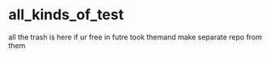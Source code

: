 # all_kinds_of_test
all the trash is here if ur free in futre took themand make separate repo from them 
